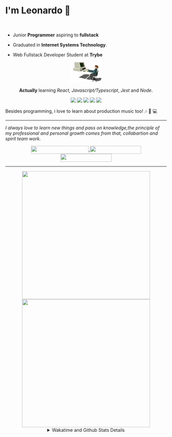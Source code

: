 # I'm Leonardo 🌈
<p align="center">
<img src="https://upload.wikimedia.org/wikipedia/en/thumb/0/05/Flag_of_Brazil.svg/1200px-Flag_of_Brazil.svg.png" width=20 height=15 / >
<img src="https://upload.wikimedia.org/wikipedia/commons/2/2b/Bandeira_do_estado_de_S%C3%A3o_Paulo.svg" width=20 height=15 / >
</p>

- Junior <b>Programmer</b> aspiring to <b>fullstack</b>

- Graduated in <b>Internet Systems Technology</b>.

- Web Fullstack Developer Student at <b>Trybe</b>

<div align="center">

<img src="./img/computer.gif" width="100px">

**Actually** learning _React_, _Javascript/Typescript_, _Jest_ and  _Node_. 

</div>
       
<p align="center">
<img src="https://badges.aleen42.com/src/react.svg">
<img src="https://badges.aleen42.com/src/javascript.svg">
<img src="https://badges.aleen42.com/src/typescript.svg">
<img src="https://badges.aleen42.com/src/jest_1.svg">
<img src="https://badges.aleen42.com/src/node.svg">
<br>
</p>

Besides programming, i love to learn about production music too! :notes: :musical_keyboard: :computer:

* * *

<i>I always love to learn new things and pass on knowledge,the principle of my professional and personal growth comes from that, collabartion and spirit team work.</i><br>

<div align="center">
       
<a href="https://www.linkedin.com/in/lcds90/">
  <img align="center" src="https://img.shields.io/static/v1?logo=linkedin&label=linkedin&message=lcds90&color=blue&style=for-the-badge" height=25 width=180/>
</a>
<a href="http://lcds.me">
  <img align="center" src="https://img.shields.io/static/v1?&label=Portflio&message=site&color=green&style=for-the-badge" height=25 width=160/>
</a>
<a href="mailto:lcds90@gmail.com">
  <img align="center" src="https://img.shields.io/static/v1?&logo=gmail&label=Send&message=Email&color=red&style=for-the-badge" height=25 width=160/>
</a>
       
</div>

* * *

<div align="center">
<a href="https://github.com/lcds90/">
  <img align="center" src="https://github-readme-stats.vercel.app/api/top-langs/?username=lcds90&langs_count=10&theme=gruvbox&layout=compact&include_all_commits=true" height="400px" width="400px"/>
</a>
<a href="https://wakatime.com/@lcds90">
  <img align="center" src="https://github-readme-stats.vercel.app/api/wakatime?username=lcds90&theme=gruvbox&layout=compact" height="400px" width="400px"/>
</a>
       
<details>
       <summary>Wakatime and Github Stats Details</summary>
       <div align="justify">
              
<!--START_SECTION:waka-->
![Profile Views](http://img.shields.io/badge/Profile%20Views-2-blue)

**🐱 My Github Data** 

> 🏆 642 Contributions in the Year 2021
 > 
> 📦 530.9 kB Used in Github's Storage 
 > 
> 💼 Opted to Hire
 > 
> 📜 53 Public Repositories 
 > 
> 🔑 36 Private Repositories  
 > 
**I'm a Night 🦉** 

```text
🌞 Morning    88 commits     ████░░░░░░░░░░░░░░░░░░░░░   16.42% 
🌆 Daytime    157 commits    ███████░░░░░░░░░░░░░░░░░░   29.29% 
🌃 Evening    161 commits    ███████░░░░░░░░░░░░░░░░░░   30.04% 
🌙 Night      130 commits    ██████░░░░░░░░░░░░░░░░░░░   24.25%

```
📅 **I'm Most Productive on Saturday** 

```text
Monday       97 commits     ████░░░░░░░░░░░░░░░░░░░░░   18.1% 
Tuesday      79 commits     ███░░░░░░░░░░░░░░░░░░░░░░   14.74% 
Wednesday    44 commits     ██░░░░░░░░░░░░░░░░░░░░░░░   8.21% 
Thursday     43 commits     ██░░░░░░░░░░░░░░░░░░░░░░░   8.02% 
Friday       56 commits     ██░░░░░░░░░░░░░░░░░░░░░░░   10.45% 
Saturday     113 commits    █████░░░░░░░░░░░░░░░░░░░░   21.08% 
Sunday       104 commits    ████░░░░░░░░░░░░░░░░░░░░░   19.4%

```


📊 **This Week I Spent My Time On** 

```text
⌚︎ Time Zone: America/Sao_Paulo

💬 Programming Languages: 
JavaScript               24 hrs 30 mins      ██████████████░░░░░░░░░░░   58.64% 
JSX                      13 hrs 59 mins      ████████░░░░░░░░░░░░░░░░░   33.48% 
JSON                     1 hr 10 mins        ░░░░░░░░░░░░░░░░░░░░░░░░░   2.81% 
Markdown                 54 mins             ░░░░░░░░░░░░░░░░░░░░░░░░░   2.18% 
Bash                     39 mins             ░░░░░░░░░░░░░░░░░░░░░░░░░   1.59%

🔥 Editors: 
VS Code                  41 hrs 48 mins      █████████████████████████   100.0%

🐱‍💻 Projects: 
tocae_music-player       22 hrs              █████████████░░░░░░░░░░░░   52.65% 
sd-013-a-project-react-te7 hrs 36 mins       ████░░░░░░░░░░░░░░░░░░░░░   18.19% 
css-course-grid          3 hrs 48 mins       ██░░░░░░░░░░░░░░░░░░░░░░░   9.1% 
exercise-forms-redux     3 hrs 5 mins        █░░░░░░░░░░░░░░░░░░░░░░░░   7.39% 
trybe-course             1 hr 46 mins        █░░░░░░░░░░░░░░░░░░░░░░░░   4.27%

💻 Operating System: 
Linux                    41 hrs 48 mins      █████████████████████████   100.0%

```

**I Mostly Code in JavaScript** 

```text
JavaScript               31 repos            █████████░░░░░░░░░░░░░░░░   37.8% 
TypeScript               15 repos            ████░░░░░░░░░░░░░░░░░░░░░   18.29% 
HTML                     14 repos            ████░░░░░░░░░░░░░░░░░░░░░   17.07% 
CSS                      6 repos             █░░░░░░░░░░░░░░░░░░░░░░░░   7.32% 
PHP                      5 repos             █░░░░░░░░░░░░░░░░░░░░░░░░   6.1%

```


**Timeline**

![Chart not found](https://raw.githubusercontent.com/lcds90/lcds90/main/charts/bar_graph.png) 


 Last Updated on 27/08/2021
<!--END_SECTION:waka-->
              
              
   </div>
</details>
       
       
</div>
